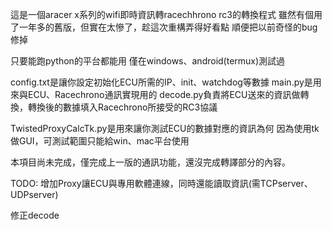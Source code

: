 這是一個aracer x系列的wifi即時資訊轉racechhrono rc3的轉換程式
雖然有個用了一年多的舊版，但實在太慘了，趁這次重構弄得好看點
順便把以前奇怪的bug修掉

只要能跑python的平台都能用
僅在windows、android(termux)測試過

config.txt是讓你設定初始化ECU所需的IP、init、watchdog等數據
main.py是用來與ECU、Racechrono通訊實現用的
decode.py負責將ECU送來的資訊做轉換，轉換後的數據填入Racechrono所接受的RC3協議

TwistedProxyCalcTk.py是用來讓你測試ECU的數據對應的資訊為何
因為使用tk做GUI，可測試範圍只能給win、mac平台使用

本項目尚未完成，僅完成上一版的通訊功能，還沒完成轉譯部分的內容。

TODO:
增加Proxy讓ECU與專用軟體連線，同時還能讀取資訊(需TCPserver、UDPserver)

修正decode